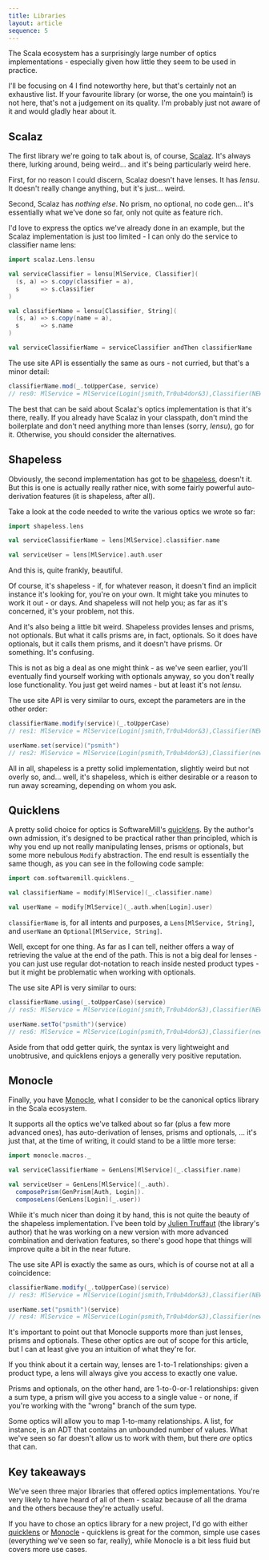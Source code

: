 ```yaml
---
title: Libraries
layout: article
sequence: 5
---
```


The Scala ecosystem has a surprisingly large number of optics implementations - especially given how little they seem to be used in practice.

I'll be focusing on 4 I find noteworthy here, but that's certainly not an exhaustive list. If your favourite library (or worse, the one you maintain!) is not here, that's not a judgement on its quality. I'm probably just not aware of it and would gladly hear about it.

## Scalaz

The first library we're going to talk about is, of course, [Scalaz]. It's always there, lurking around, being weird... and it's being particularly weird here.

First, for no reason I could discern, Scalaz doesn't have lenses. It has _lensu_. It doesn't really change anything, but it's just... weird.

Second, Scalaz has *nothing else*. No prism, no optional, no code gen... it's essentially what we've done so far, only not quite as feature rich.

I'd love to express the optics we've already done in an example, but the Scalaz implementation is just too limited - I can only do the service to classifier name lens:

```scala
import scalaz.Lens.lensu

val serviceClassifier = lensu[MlService, Classifier](
  (s, a) => s.copy(classifier = a),
  s      => s.classifier
)

val classifierName = lensu[Classifier, String](
  (s, a) => s.copy(name = a),
  s      => s.name
)

val serviceClassifierName = serviceClassifier andThen classifierName
```

The use site API is essentially the same as ours - not curried, but that's a minor detail:

```scala
classifierName.mod(_.toUpperCase, service)
// res0: MlService = MlService(Login(jsmith,Tr0ub4dor&3),Classifier(NEWS20,20))
```

The best that can be said about Scalaz's optics implementation is that it's there, really. If you already have Scalaz in your classpath, don't mind the boilerplate and don't need anything more than lenses (sorry, _lensu_), go for it. Otherwise, you should consider the alternatives.

## Shapeless

Obviously, the second implementation has got to be [shapeless], doesn't it. But this is one is actually really rather nice, with some fairly powerful auto-derivation features (it is shapeless, after all).

Take a look at the code needed to write the various optics we wrote so far:

```scala
import shapeless.lens

val serviceClassifierName = lens[MlService].classifier.name

val serviceUser = lens[MlService].auth.user
```

And this is, quite frankly, beautiful.

Of course, it's shapeless - if, for whatever reason, it doesn't find an implicit instance it's looking for, you're on your own. It might take you minutes to work it out - or days. And shapeless will not help you; as far as it's concerned, it's your problem, not this.

And it's also being a little bit weird. Shapeless provides lenses and prisms, not optionals. But what it calls prisms are, in fact, optionals. So it does have optionals, but it calls them prisms, and it doesn't have prisms. Or something. It's confusing.

This is not as big a deal as one might think - as we've seen earlier, you'll eventually find yourself working with optionals anyway, so you don't really lose functionality. You just get weird names - but at least it's not _lensu_.

The use site API is very similar to ours, except the parameters are in the other order:

```scala
classifierName.modify(service)(_.toUpperCase)
// res1: MlService = MlService(Login(jsmith,Tr0ub4dor&3),Classifier(NEWS20,20))

userName.set(service)("psmith")
// res2: MlService = MlService(Login(psmith,Tr0ub4dor&3),Classifier(news20,20))
```

All in all, shapeless is a pretty solid implementation, slightly weird but not overly so, and... well, it's shapeless, which is either desirable or a reason to run away screaming, depending on whom you ask.

## Quicklens

A pretty solid choice for optics is SoftwareMill's [quicklens]. By the author's own admission, it's designed to be practical rather than principled, which is why you end up not really manipulating lenses, prisms or optionals, but some more nebulous `Modify` abstraction. The end result is essentially the same though, as you can see in the following code sample:

```scala
import com.softwaremill.quicklens._

val classifierName = modify[MlService](_.classifier.name)

val userName = modify[MlService](_.auth.when[Login].user)
```

`classifierName` is, for all intents and purposes, a `Lens[MlService, String]`, and `userName` an `Optional[MlService, String]`.

Well, except for one thing. As far as I can tell, neither offers a way of retrieving the value at the end of the path. This is not a big deal for lenses - you can just use regular dot-notation to reach inside nested product types - but it might be problematic when working with optionals.

The use site API is very similar to ours:

```scala
classifierName.using(_.toUpperCase)(service)
// res5: MlService = MlService(Login(jsmith,Tr0ub4dor&3),Classifier(NEWS20,20))

userName.setTo("psmith")(service)
// res6: MlService = MlService(Login(psmith,Tr0ub4dor&3),Classifier(news20,20))
```

Aside from that odd getter quirk, the syntax is very lightweight and unobtrusive, and quicklens enjoys a generally very positive reputation.

## Monocle

Finally, you have [Monocle], what I consider to be the canonical optics library in the Scala ecosystem.

It supports all the optics we've talked about so far (plus a few more advanced ones), has auto-derivation of lenses, prisms and optionals, ... it's just that, at the time of writing, it could stand to be a little more terse:

```scala
import monocle.macros._

val serviceClassifierName = GenLens[MlService](_.classifier.name)

val serviceUser = GenLens[MlService](_.auth).
  composePrism(GenPrism[Auth, Login]).
  composeLens(GenLens[Login](_.user))
```

While it's much nicer than doing it by hand, this is not quite the beauty of the shapeless implementation. I've been told by [Julien Truffaut](https://twitter.com/JulienTruffaut/) (the library's author) that he was working on a new version with more advanced combination and derivation features, so there's good hope that things will improve quite a bit in the near future.

The use site API is exactly the same as ours, which is of course not at all a coincidence:

```scala
classifierName.modify(_.toUpperCase)(service)
// res3: MlService = MlService(Login(jsmith,Tr0ub4dor&3),Classifier(NEWS20,20))

userName.set("psmith")(service)
// res4: MlService = MlService(Login(psmith,Tr0ub4dor&3),Classifier(news20,20))
```

It's important to point out that Monocle supports more than just lenses, prisms and optionals. These other optics are out of scope for this article, but I can at least give you an intuition of what they're for.

If you think about it a certain way, lenses are 1-to-1 relationships: given a product type, a lens will always give you access to exactly one value.

Prisms and optionals, on the other hand, are 1-to-0-or-1 relationships: given a sum type, a prism will give you access to a single value - or none, if you're working with the "wrong" branch of the sum type.

Some optics will allow you to map 1-to-many relationships. A list, for instance, is an ADT that contains an unbounded number of values. What we've seen so far doesn't allow us to work with them, but there *are* optics that can.


## Key takeaways

We've seen three major libraries that offered optics implementations. You're very likely to have heard of all of them - scalaz because of all the drama and the others because they're actually useful.

If you have to chose an optics library for a new project, I'd go with either [quicklens] or [Monocle] - quicklens is great for the common, simple use cases (everything we've seen so far, really), while Monocle is a bit less fluid but covers more use cases.

[shapeless]:https://github.com/milessabin/shapeless
[scalaz]:https://github.com/scalaz/scalaz
[quicklens]:https://github.com/softwaremill/quicklens
[Monocle]:https://julien-truffaut.github.io/Monocle/
